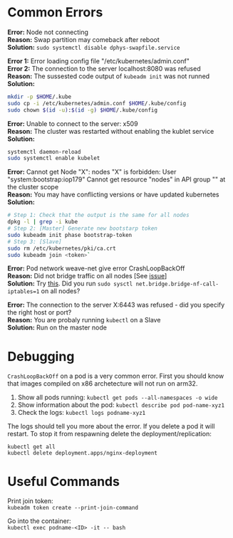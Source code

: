 # Common Errors
**Error:** Node not connecting  
**Reason:** Swap partition may comeback after reboot  
**Solution:** `sudo systemctl disable dphys-swapfile.service`

**Error 1:** Error loading config file "/etc/kubernetes/admin.conf"  
**Error 2:** The connection to the server localhost:8080 was refused  
**Reason:**  The sussested code output of `kubeadm init` was not runned  
**Solution:** 
```bash
mkdir -p $HOME/.kube
sudo cp -i /etc/kubernetes/admin.conf $HOME/.kube/config
sudo chown $(id -u):$(id -g) $HOME/.kube/config
```

**Error:** Unable to connect to the server: x509  
**Reason:** The cluster was restarted without enabling the kublet service  
**Solution:** 
```bash
systemctl daemon-reload
sudo systemctl enable kubelet
```


**Error:**  Cannot get Node "X": nodes "X" is forbidden: User "system:bootstrap:iop179" Cannot get resource "nodes" in API group "" at the cluster scope  
**Reason:** You may have conflicting versions or have updated kubernetes  
**Solution:**   
```bash
# Step 1: Check that the output is the same for all nodes  
dpkg -l | grep -i kube
# Step 2: [Master] Generate new bootstarp token  
sudo kubeadm init phase bootstrap-token 
# Step 3: [Slave]  
sudo rm /etc/kubernetes/pki/ca.crt
sudo kubeadm join <token>`
```
**Error:** Pod network weave-net give error CrashLoopBackOff  
**Reason:**  Did not bridge traffic on all nodes [See [issue](https://gist.github.com/alexellis/fdbc90de7691a1b9edb545c17da2d975#gistcomment-2564487)]  
**Solution:** Try [this](https://github.com/weaveworks/weave/issues/3717#issuecomment-575805360).
Did you run `sudo sysctl net.bridge.bridge-nf-call-iptables=1` on all nodes?

**Error:** The connection to the server X:6443 was refused - did you specify the right host or port?  
**Reason:** You are probaly running `kubectl` on a Slave  
**Solution:** Run on the master node  

# Debugging
`CrashLoopBackOff` on a pod is a very common error. First you should know that images compiled on x86 archetecture will not run on arm32.  
1. Show all pods running:
`kubectl get pods --all-namespaces -o wide`  
2. Show information about the pod: `kubectl describe pod pod-name-xyz1`  
3. Check the logs: `kubectl logs podname-xyz1`  

The logs should tell you more about the error. If you delete a pod it will restart. To stop it from respawning delete the deployment/replication:
```
kubectl get all
kubectl delete deployment.apps/nginx-deployment
```

# Useful Commands
Print join token:  
`kubeadm token create --print-join-command`

Go into the container:  
`kubectl exec podname-<ID> -it -- bash`
